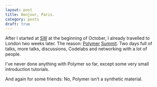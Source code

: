 ```yaml
---
layout: post
title: Bonjour, Paris.
category: posts
draft: true
---
```


After I started at [SW][SW] at the beginning of October, I already travelled to London two weeks later. The reason: [Polymer][polymer] [Summit][summit].
Two days full of talks, more talks, discussions, Codelabs and networking with a lot of people.

I've never done anything with Polymer so far, except some very small introduction tutorials.  

And again for some friends: No, Polymer isn't a synthetic material.

[SW]: http://www.sw-machines.de
[polymer]: http://www.polymer-project.org
[summit]: http://www.polymer-project.org/summit
